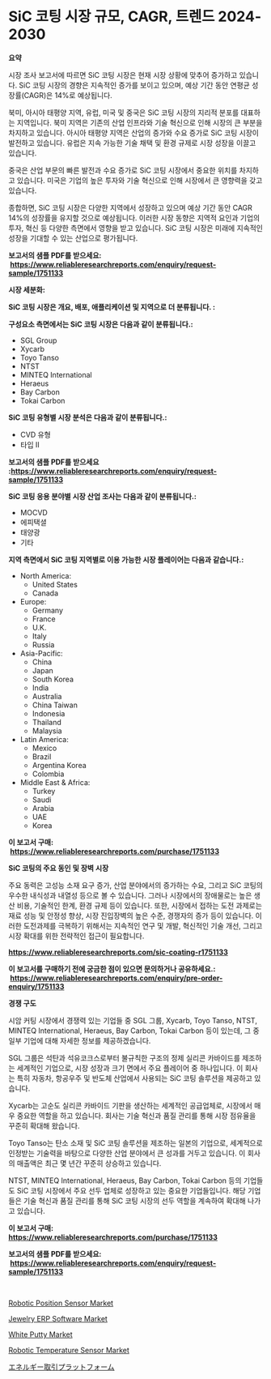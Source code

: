 <p><h1>SiC 코팅 시장 규모, CAGR, 트렌드 2024-2030</h1></p><p><strong>요약</strong></p>
<p><p>시장 조사 보고서에 따르면 SiC 코팅 시장은 현재 시장 상황에 맞추어 증가하고 있습니다. SiC 코팅 시장의 경향은 지속적인 증가를 보이고 있으며, 예상 기간 동안 연평균 성장률(CAGR)은 14%로 예상됩니다. </p><p>북미, 아시아 태평양 지역, 유럽, 미국 및 중국은 SiC 코팅 시장의 지리적 분포를 대표하는 지역입니다. 북미 지역은 기존의 산업 인프라와 기술 혁신으로 인해 시장의 큰 부분을 차지하고 있습니다. 아시아 태평양 지역은 산업의 증가와 수요 증가로 SiC 코팅 시장이 발전하고 있습니다. 유럽은 지속 가능한 기술 채택 및 환경 규제로 시장 성장을 이끌고 있습니다. </p><p>중국은 산업 부문의 빠른 발전과 수요 증가로 SiC 코팅 시장에서 중요한 위치를 차지하고 있습니다. 미국은 기업의 높은 투자와 기술 혁신으로 인해 시장에서 큰 영향력을 갖고 있습니다. </p><p>종합하면, SiC 코팅 시장은 다양한 지역에서 성장하고 있으며 예상 기간 동안 CAGR 14%의 성장률을 유지할 것으로 예상됩니다. 이러한 시장 동향은 지역적 요인과 기업의 투자, 혁신 등 다양한 측면에서 영향을 받고 있습니다. SiC 코팅 시장은 미래에 지속적인 성장을 기대할 수 있는 산업으로 평가됩니다.</p></p>
<p><strong>보고서의 샘플 PDF를 받으세요: &nbsp;<a href="https://www.reliableresearchreports.com/enquiry/request-sample/1751133">https://www.reliableresearchreports.com/enquiry/request-sample/1751133</a></strong></p>
<p><strong>시장 세분화:</strong></p>
<p><strong> SiC 코팅 시장은 개요, 배포, 애플리케이션 및 지역으로 더 분류됩니다. :</strong></p>
<p><strong>구성요소 측면에서는 SiC 코팅 시장은 다음과 같이 분류됩니다.:</strong></p>
<p><ul><li>SGL Group</li><li>Xycarb</li><li>Toyo Tanso</li><li>NTST</li><li>MINTEQ International</li><li>Heraeus</li><li>Bay Carbon</li><li>Tokai Carbon</li></ul></p>
<p><strong> SiC 코팅 유형별 시장 분석은 다음과 같이 분류됩니다.:</strong></p>
<p><ul><li>CVD 유형</li><li>타입 II</li></ul></p>
<p><strong>보고서의 샘플 PDF를 받으세요 :<a href="https://www.reliableresearchreports.com/enquiry/request-sample/1751133">https://www.reliableresearchreports.com/enquiry/request-sample/1751133</a></strong></p>
<p><strong> SiC 코팅 응용 분야별 시장 산업 조사는 다음과 같이 분류됩니다.:</strong></p>
<p><ul><li>MOCVD</li><li>에피택셜</li><li>태양광</li><li>기타</li></ul></p>
<p><strong>지역 측면에서 SiC 코팅 지역별로 이용 가능한 시장 플레이어는 다음과 같습니다.:</strong></p>
<p><ul>
    <li>
        North America:
        <ul>
            <li>United States</li>
            <li>Canada</li>
        </ul>
    </li>
    <li>
        Europe:
        <ul>
            <li>Germany</li>
            <li>France</li>
            <li>U.K.</li>
            <li>Italy</li>
            <li>Russia</li>
        </ul>
    </li>
    <li>
        Asia-Pacific:
        <ul>
            <li>China</li>
            <li>Japan</li>
            <li>South Korea</li>
            <li>India</li>
            <li>Australia</li>
            <li>China Taiwan</li>
            <li>Indonesia</li>
            <li>Thailand</li>
            <li>Malaysia</li>
        </ul>
    </li>
    <li>
        Latin America:
        <ul>
            <li>Mexico</li>
            <li>Brazil</li>
            <li>Argentina Korea</li>
            <li>Colombia</li>
        </ul>
    </li>
    <li>
        Middle East & Africa:
        <ul>
            <li>Turkey</li>
            <li>Saudi</li>
            <li>Arabia</li>
            <li>UAE</li>
            <li>Korea</li>
        </ul>
    </li>
    </ul></p>
<p><strong>이 보고서 구매: &nbsp;<a href="https://www.reliableresearchreports.com/purchase/1751133">https://www.reliableresearchreports.com/purchase/1751133</a></strong></p>
<p><strong>SiC 코팅의 주요 동인 및 장벽 시장</strong></p>
<p><p>주요 동력은 고성능 소재 요구 증가, 산업 분야에서의 증가하는 수요, 그리고 SiC 코팅의 우수한 내식성과 내열성 등으로 볼 수 있습니다. 그러나 시장에서의 장애물로는 높은 생산 비용, 기술적인 한계, 환경 규제 등이 있습니다. 또한, 시장에서 접하는 도전 과제로는 재료 성능 및 안정성 향상, 시장 진입장벽의 높은 수준, 경쟁자의 증가 등이 있습니다. 이러한 도전과제를 극복하기 위해서는 지속적인 연구 및 개발, 혁신적인 기술 개선, 그리고 시장 확대를 위한 전략적인 접근이 필요합니다.</p></p>
<p><strong><a href="https://www.reliableresearchreports.com/sic-coating-r1751133">https://www.reliableresearchreports.com/sic-coating-r1751133</a></strong></p>
<p><strong>이 보고서를 구매하기 전에 궁금한 점이 있으면 문의하거나 공유하세요.: &nbsp;<a href="https://www.reliableresearchreports.com/enquiry/pre-order-enquiry/1751133">https://www.reliableresearchreports.com/enquiry/pre-order-enquiry/1751133</a></strong></p>
<p><strong>경쟁 구도</strong></p>
<p><p>시암 커팅 시장에서 경쟁력 있는 기업들 중 SGL 그룹, Xycarb, Toyo Tanso, NTST, MINTEQ International, Heraeus, Bay Carbon, Tokai Carbon 등이 있는데, 그 중 일부 기업에 대해 자세한 정보를 제공하겠습니다.</p><p>SGL 그룹은 석탄과 석유코크스로부터 불규칙한 구조의 정제 실리콘 카바이드를 제조하는 세계적인 기업으로, 시장 성장과 크기 면에서 주요 플레이어 중 하나입니다. 이 회사는 특히 자동차, 항공우주 및 반도체 산업에서 사용되는 SiC 코팅 솔루션을 제공하고 있습니다.</p><p>Xycarb는 고순도 실리콘 카바이드 기판을 생산하는 세계적인 공급업체로, 시장에서 매우 중요한 역할을 하고 있습니다. 회사는 기술 혁신과 품질 관리를 통해 시장 점유율을 꾸준히 확대해 왔습니다.</p><p>Toyo Tanso는 탄소 소재 및 SiC 코팅 솔루션을 제조하는 일본의 기업으로, 세계적으로 인정받는 기술력을 바탕으로 다양한 산업 분야에서 큰 성과를 거두고 있습니다. 이 회사의 매출액은 최근 몇 년간 꾸준히 상승하고 있습니다.</p><p>NTST, MINTEQ International, Heraeus, Bay Carbon, Tokai Carbon 등의 기업들도 SiC 코팅 시장에서 주요 선두 업체로 성장하고 있는 중요한 기업들입니다. 해당 기업들은 기술 혁신과 품질 관리를 통해 SiC 코팅 시장의 선두 역할을 계속하여 확대해 나가고 있습니다.</p></p>
<p><strong>이 보고서 구매: &nbsp; <a href="https://www.reliableresearchreports.com/purchase/1751133">https://www.reliableresearchreports.com/purchase/1751133</a></strong></p>
<p><strong>보고서의 샘플 PDF를 받으세요: &nbsp;<a href="https://www.reliableresearchreports.com/enquiry/request-sample/1751133">https://www.reliableresearchreports.com/enquiry/request-sample/1751133</a></strong><strong></strong></p>
<p>&nbsp;</p>
<p><p><a href="https://faithful-glue-af3.notion.site/Robotic-Position-Sensor-Market-Insights-into-Market-CAGR-Market-Trends-and-Growth-Strategies-21b85dda5f5c4af0a4ca2204da7a6e0c">Robotic Position Sensor Market</a></p><p><a href="https://github.com/rahu1506/Market-Research-Report-List-3/blob/main/jewelry-erp-software-market.md">Jewelry ERP Software Market</a></p><p><a href="https://issuu.com/reportprime-2/docs/white-putty-market-size-2030.pptx">White Putty Market</a></p><p><a href="https://angry-finch-aaf.notion.site/Robotic-Temperature-Sensor-Market-Insights-into-Market-CAGR-Market-Trends-and-Growth-Strategies-ee28902154b34b2d97f501d7f6019d40">Robotic Temperature Sensor Market</a></p><p><a href="https://github.com/moulafa/Market-Research-Report-List-1/blob/main/228770925311.md">エネルギー取引プラットフォーム</a></p></p>